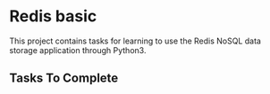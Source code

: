# Redis basic

This project contains tasks for learning to use the Redis NoSQL data storage application through Python3.

## Tasks To Complete
